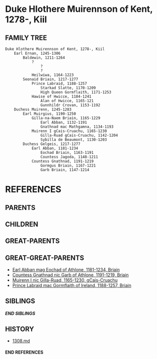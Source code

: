 # Duke Hlothere Muirennson of Kent, 1278-, Kiil

## FAMILY TREE
```
Duke Hlothere Muirennson of Kent, 1278-, Kiil
    Earl Ernan, 1245-1306
        Baldewin, 1211-1264
            ?
                ?
                ?
            Heilwiwa, 1164-1223
        Seonaid Briain, 1217-1277
            Prince Labraid, 1188-1257
                Starkad Slatte, 1170-1209
                High Queen Gormflaith, 1171-1253
            Hawise of Hwicce, 1184-1241
                Alan of Hwicce, 1165-121
                Gunnhildr Crovan, 1153-1192
    Duchess Muirenn, 1245-1283
        Earl Muirgius, 1190-1250
            Gilla-na-Naem Briain, 1165-1229
                Earl Abban, 1132-1191
                Gnathnad mac Mathgamna, 1134-1193
            Muirenn I gCais-Cruachu, 1165-1230
                Gilla-Ruad gCais-Cruachu, 1142-1204
                Sybilla de Beaumont, 1130-1203
        Duchess Gelgeis, 1217-1277
            Earl Abban, 1181-1234
                Eochad Briain, 1163-1191
                Countess Jagoda, 1148-1211
            Countess Gnathnad, 1191-1219
                Gormgus Briain, 1167-1221
                Garb Briain, 1147-1214
```


# REFERENCES

## PARENTS 

## CHILDREN 


## GREAT-PARENTS 


## GREAT-GREAT-PARENTS 
* [Earl Abban mag Eochad of Athlone, 1181-1234, Briain](abban_mag_eochad_1181.md)
* [Countess Gnathnad nic Garb of Athlone, 1191-1219, Briain](gnathnad_nic_garb_1191.md)
* [Muirenn I nic Gilla-Ruad, 1165-1230, gCais-Cruachu](muirenn_i_nic_gilla-ruad_1165.md)
* [Prince Labraid mac Gormflaith of Ireland, 1188-1257, Briain](labraid_mac_gormflaith_1188.md)

## SIBLINGS

##### END SIBLINGS  
## HISTORY
* [1308.md](../h/1308.md)

#### END REFERENCES

